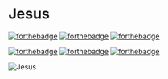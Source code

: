 # Jesus

[![forthebadge](http://forthebadge.com/images/badges/built-by-developers.svg)](http://forthebadge.com)
[![forthebadge](http://forthebadge.com/images/badges/built-with-love.svg)](http://forthebadge.com)
[![forthebadge](http://forthebadge.com/images/badges/built-with-swag.svg)](http://forthebadge.com)

[![forthebadge](http://forthebadge.com/images/badges/uses-git.svg)](http://forthebadge.com)
[![forthebadge](http://forthebadge.com/images/badges/uses-css.svg)](http://forthebadge.com)
[![forthebadge](http://forthebadge.com/images/badges/uses-html.svg)](http://forthebadge.com)

 
  ![Jesus](https://i.ibb.co/ZVxKN8b/Screenshot-492.png)
  

